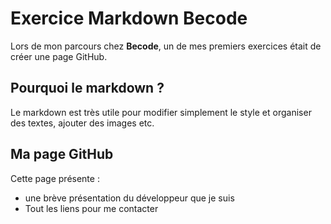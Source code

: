 # Exercice Markdown Becode

Lors de mon parcours chez **Becode**, un de mes premiers exercices était de créer une page GitHub.

## Pourquoi le markdown ?

Le markdown est très utile pour modifier simplement le style et organiser des textes, ajouter des images etc.



## Ma page GitHub

Cette page présente :
* une brève présentation du développeur que je suis
* Tout les liens pour me contacter


